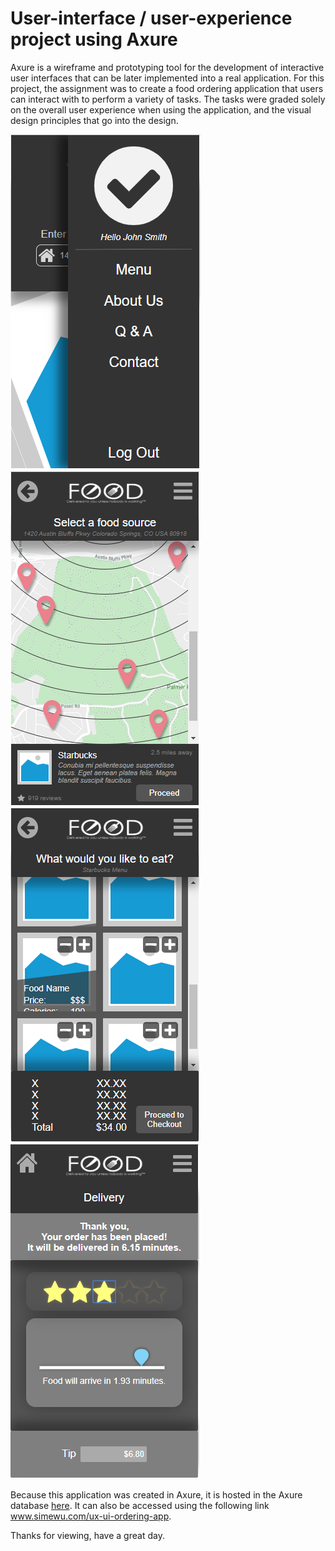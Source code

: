 # User-interface / user-experience project using Axure
Axure is a wireframe and prototyping tool for the development of interactive user interfaces that can be later implemented into a real application. For this project, the assignment was to create a food ordering application that users can interact with to perform a variety of tasks. The tasks were graded solely on the overall user experience when using the application, and the visual design principles that go into the design. 

![](screenshots/screen.1.png)![](screenshots/screen.2.png)![](screenshots/screen.3.png)![](screenshots/screen.4.png)

Because this application was created in Axure, it is hosted in the Axure database [here](https://eaa46o.axshare.com/).
It can also be accessed using the following link www.simewu.com/ux-ui-ordering-app.

Thanks for viewing, have a great day.

